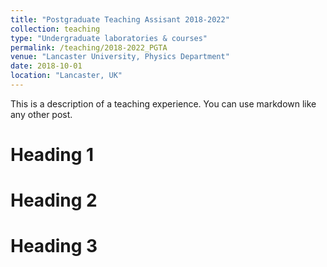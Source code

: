 ```yaml
---
title: "Postgraduate Teaching Assisant 2018-2022"
collection: teaching
type: "Undergraduate laboratories & courses"
permalink: /teaching/2018-2022_PGTA
venue: "Lancaster University, Physics Department"
date: 2018-10-01
location: "Lancaster, UK"
---
```


This is a description of a teaching experience. You can use markdown like any other post.

Heading 1
======

Heading 2
======

Heading 3
======
